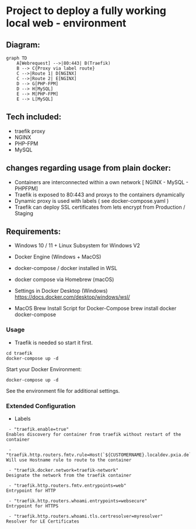 # Project to deploy a fully working local web - environment 

## Diagram:

```mermaid
graph TD
    A[Webrequest] -->|80:443| B(Traefik)
    B --> C{Proxy via label route}
    C -->|Route 1| D[NGINX]
    C -->|Route 2| E[NGINX]
    D --> G[PHP-FPM]
    D --> H[MySQL]
    E --> M[PHP-FPM]
    E --> L[MySQL]
```

## Tech included:
* traefik proxy
* NGINX 
* PHP-FPM
* MySQL

## changes regarding usage from plain docker:
* Containers are interconnected within a own network [ NGINX - MySQL - PHPFPM]
* Traefik is exposed to 80:443 and proxys to the containers dynamically 
* Dynamic proxy is used with labels ( see docker-compose.yaml )
* Traefik can deploy SSL certificates from lets encrypt from Production / Staging

## Requirements:
* Windows 10 / 11  + Linux Subsystem for Windows V2
* Docker Engine (Windows + MacOS)
* docker-compose / docker installed in WSL
* docker compose via Homebrew (macOS)

* Settings in Docker Desktop (Windows)
https://docs.docker.com/desktop/windows/wsl/

* MacOS Brew Install Script for Docker-Compose
brew install docker docker-compose

### Usage

* Traefik is needed so start it first.
```
cd traefik
docker-compose up -d
```

Start your Docker Environment:
```
docker-compose up -d 
```

See the environment file for additional settings.

### Extended Configuration
* Labels
```
 - "traefik.enable=true"
Enables discovery for container from traefik without restart of the container

 - "traefik.http.routers.fmtv.rule=Host(`${CUSTOMERNAME}.localdev.pxia.de`)"
Will use Hostname rule to route to the container 

 - "traefik.docker.network=traefik-network"
Designate the network from the traefik container

 - "traefik.http.routers.fmtv.entrypoints=web" 
Entrypoint for HTTP

 - "traefik.http.routers.whoami.entrypoints=websecure"
Entrypoint for HTTPS

 - "traefik.http.routers.whoami.tls.certresolver=myresolver"
Resolver for LE Certificates
```